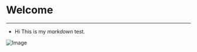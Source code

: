 # **Welcome**
---
* Hi
This is my *markdown* test.



![Image](http://cdn.shopify.com/s/files/1/1061/1924/products/Thumbs_Up_Sign_Emoji_Icon_ios10_grande.png?v=1571606114)



